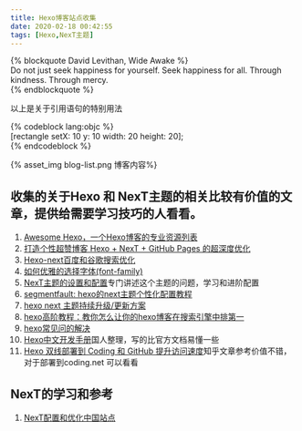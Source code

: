 ```yaml
---
title: Hexo博客站点收集
date: 2020-02-18 00:42:55
tags: [Hexo,NexT主题]
---
```

{% blockquote David Levithan, Wide Awake %}  
    Do not just seek happiness for yourself. Seek happiness for all. Through kindness. Through mercy.  
{% endblockquote %}  

以上是关于引用语句的特别用法  

{% codeblock lang:objc %}  
[rectangle setX: 10 y: 10 width: 20 height: 20];  
{% endcodeblock %}  


{% asset_img blog-list.png 博客内容%}

## 收集的关于Hexo 和 NexT主题的相关比较有价值的文章，提供给需要学习技巧的人看看。
1. [Awesome Hexo，一个Hexo博客的专业资源列表](https://github.com/hexojs/awesome-hexo)
2. [打造个性超赞博客 Hexo + NexT + GitHub Pages 的超深度优化](https://io-oi.me/tech/hexo-next-optimization/)
3. [Hexo-next百度和谷歌搜索优化](http://www.ehcoo.com/seo.html)
4. [如何优雅的选择字体(font-family)](https://segmentfault.com/a/1190000006110417)
5. [NexT主题的设置和配置](http://theme-next.iissnan.com)专门讲述这个主题的问题，学习和进阶配置
6. [segmentfault: hexo的next主题个性化配置教程](https://segmentfault.com/a/1190000009544924)
7. [hexo next 主题持续升级/更新方案](http://blog.fiftykg.com/hexo/hexo-next-主题持续升级-更新方案.html)
8. [hexo高阶教程：教你怎么让你的hexo博客在搜索引擎中排第一](https://www.jianshu.com/p/4f9fc8aafe15)
9. [hexo常见问的解决](https://www.dazhuanlan.com/2019/12/16/5df69eba9ed3c/)
10. [Hexo中文开发手册](https://wiki.jikexueyuan.com/project/hexo-document/)国人整理，写的比官方文档易懂一些
11. [Hexo 双线部署到 Coding 和 GitHub 提升访问速度](https://zhuanlan.zhihu.com/p/111796666?from_voters_page=true)知乎文章参考价值不错，对于部署到coding.net 可以看看
    
## NexT的学习和参考
1. [NexT配置和优化中国站点](http://theme-next.iissnan.com/)